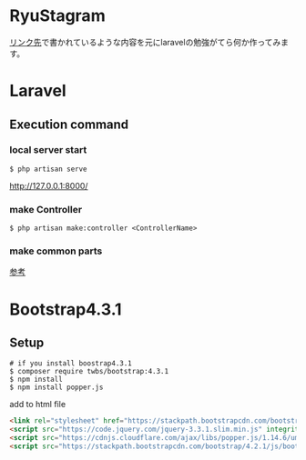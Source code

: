 # RyuStagram  
[リンク先](https://team-lab.github.io/skillup/step2/03-laravel-demo.html)で書かれているような内容を元にlaravelの勉強がてら何か作ってみます。   

# Laravel  
## Execution command  
### local server start
```command line
$ php artisan serve  
```
http://127.0.0.1:8000/

### make Controller  
```commandline  
$ php artisan make:controller <ControllerName>
```

### make common parts  
[参考](https://qiita.com/kotsuban-teikin/items/f977c4edcb85d7e9faff)  

# Bootstrap4.3.1  
## Setup  
```command line
# if you install boostrap4.3.1  
$ composer require twbs/bootstrap:4.3.1  
$ npm install
$ npm install popper.js
```
add to html file
```html
<link rel="stylesheet" href="https://stackpath.bootstrapcdn.com/bootstrap/4.2.1/css/bootstrap.min.css" integrity="sha384-GJzZqFGwb1QTTN6wy59ffF1BuGJpLSa9DkKMp0DgiMDm4iYMj70gZWKYbI706tWS" crossorigin="anonymous">
<script src="https://code.jquery.com/jquery-3.3.1.slim.min.js" integrity="sha384-q8i/X+965DzO0rT7abK41JStQIAqVgRVzpbzo5smXKp4YfRvH+8abtTE1Pi6jizo" crossorigin="anonymous"></script>
<script src="https://cdnjs.cloudflare.com/ajax/libs/popper.js/1.14.6/umd/popper.min.js" integrity="sha384-wHAiFfRlMFy6i5SRaxvfOCifBUQy1xHdJ/yoi7FRNXMRBu5WHdZYu1hA6ZOblgut" crossorigin="anonymous"></script>
<script src="https://stackpath.bootstrapcdn.com/bootstrap/4.2.1/js/bootstrap.min.js" integrity="sha384-B0UglyR+jN6CkvvICOB2joaf5I4l3gm9GU6Hc1og6Ls7i6U/mkkaduKaBhlAXv9k" crossorigin="anonymous"></script>
```

